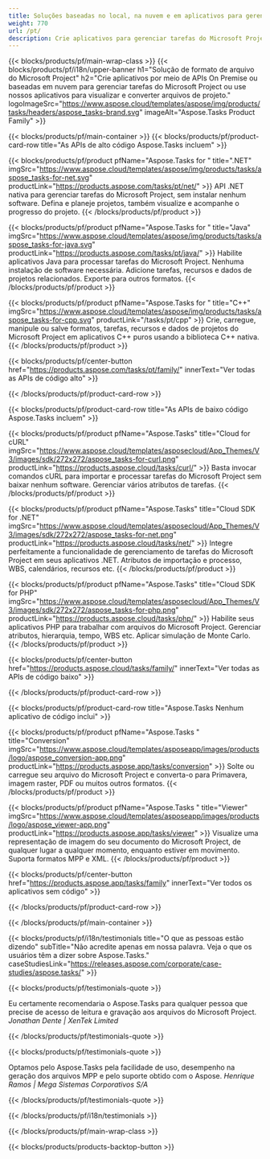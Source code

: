 ```yaml
---
title: Soluções baseadas no local, na nuvem e em aplicativos para gerenciar tarefas de projeto 
weight: 770
url: /pt/
description: Crie aplicativos para gerenciar tarefas do Microsoft Project, usando APIs High Code ou SDKs baseados em nuvem. Ou use nossos aplicativos multiplataforma para visualizar ou converter tarefas.
---
```


{{< blocks/products/pf/main-wrap-class >}}
{{< blocks/products/pf/i18n/upper-banner h1="Solução de formato de arquivo do Microsoft Project" h2="Crie aplicativos por meio de APIs On Premise ou baseadas em nuvem para gerenciar tarefas do Microsoft Project ou use nossos aplicativos para visualizar e converter arquivos de projeto." logoImageSrc="https://www.aspose.cloud/templates/aspose/img/products/tasks/headers/aspose_tasks-brand.svg" imageAlt="Aspose.Tasks Product Family" >}}

{{< blocks/products/pf/main-container >}}
{{< blocks/products/pf/product-card-row title="As APIs de alto código Aspose.Tasks incluem" >}}

{{< blocks/products/pf/product pfName="Aspose.Tasks for " title=".NET" imgSrc="https://www.aspose.cloud/templates/aspose/img/products/tasks/aspose_tasks-for-net.svg" productLink="https://products.aspose.com/tasks/pt/net/" >}}
API .NET nativa para gerenciar tarefas do Microsoft Project, sem instalar nenhum software. Defina e planeje projetos, também visualize e acompanhe o progresso do projeto.
{{< /blocks/products/pf/product >}}

{{< blocks/products/pf/product pfName="Aspose.Tasks for " title="Java" imgSrc="https://www.aspose.cloud/templates/aspose/img/products/tasks/aspose_tasks-for-java.svg" productLink="https://products.aspose.com/tasks/pt/java/" >}}
Habilite aplicativos Java para processar tarefas do Microsoft Project. Nenhuma instalação de software necessária. Adicione tarefas, recursos e dados de projetos relacionados. Exporte para outros formatos.
{{< /blocks/products/pf/product >}}

{{< blocks/products/pf/product pfName="Aspose.Tasks for " title="C++" imgSrc="https://www.aspose.cloud/templates/aspose/img/products/tasks/aspose_tasks-for-cpp.svg" productLink="/tasks/pt/cpp" >}}
Crie, carregue, manipule ou salve formatos, tarefas, recursos e dados de projetos do Microsoft Project em aplicativos C++ puros usando a biblioteca C++ nativa.
{{< /blocks/products/pf/product >}}

{{< blocks/products/pf/center-button href="https://products.aspose.com/tasks/pt/family/" innerText="Ver todas as APIs de código alto" >}}

{{< /blocks/products/pf/product-card-row >}}

{{< blocks/products/pf/product-card-row title="As APIs de baixo código Aspose.Tasks incluem" >}}

{{< blocks/products/pf/product pfName="Aspose.Tasks" title="Cloud for cURL" imgSrc="https://www.aspose.cloud/templates/asposecloud/App_Themes/V3/images/sdk/272x272/aspose_tasks-for-curl.png" productLink="https://products.aspose.cloud/tasks/curl/" >}}
Basta invocar comandos cURL para importar e processar tarefas do Microsoft Project sem baixar nenhum software. Gerenciar vários atributos de tarefas.
{{< /blocks/products/pf/product >}}

{{< blocks/products/pf/product pfName="Aspose.Tasks" title="Cloud SDK for .NET" imgSrc="https://www.aspose.cloud/templates/asposecloud/App_Themes/V3/images/sdk/272x272/aspose_tasks-for-net.png" productLink="https://products.aspose.cloud/tasks/net/" >}}
Integre perfeitamente a funcionalidade de gerenciamento de tarefas do Microsoft Project em seus aplicativos .NET. Atributos de importação e processo, WBS, calendários, recursos etc.
{{< /blocks/products/pf/product >}}

{{< blocks/products/pf/product pfName="Aspose.Tasks" title="Cloud SDK for PHP" imgSrc="https://www.aspose.cloud/templates/asposecloud/App_Themes/V3/images/sdk/272x272/aspose_tasks-for-php.png" productLink="https://products.aspose.cloud/tasks/php/" >}}
Habilite seus aplicativos PHP para trabalhar com arquivos do Microsoft Project. Gerenciar atributos, hierarquia, tempo, WBS etc. Aplicar simulação de Monte Carlo.
{{< /blocks/products/pf/product >}}

{{< blocks/products/pf/center-button href="https://products.aspose.cloud/tasks/family/" innerText="Ver todas as APIs de código baixo" >}}

{{< /blocks/products/pf/product-card-row >}}

{{< blocks/products/pf/product-card-row title="Aspose.Tasks Nenhum aplicativo de código inclui" >}}

{{< blocks/products/pf/product pfName="Aspose.Tasks " title="Conversion" imgSrc="https://www.aspose.cloud/templates/asposeapp/images/products/logo/aspose_conversion-app.png" productLink="https://products.aspose.app/tasks/conversion" >}}
Solte ou carregue seu arquivo do Microsoft Project e converta-o para Primavera, imagem raster, PDF ou muitos outros formatos.
{{< /blocks/products/pf/product >}}

{{< blocks/products/pf/product pfName="Aspose.Tasks " title="Viewer" imgSrc="https://www.aspose.cloud/templates/asposeapp/images/products/logo/aspose_viewer-app.png" productLink="https://products.aspose.app/tasks/viewer" >}}
Visualize uma representação de imagem do seu documento do Microsoft Project, de qualquer lugar a qualquer momento, enquanto estiver em movimento. Suporta formatos MPP e XML.
{{< /blocks/products/pf/product >}}

{{< blocks/products/pf/center-button href="https://products.aspose.app/tasks/family" innerText="Ver todos os aplicativos sem código" >}}

{{< /blocks/products/pf/product-card-row >}}

{{< /blocks/products/pf/main-container >}}

{{< blocks/products/pf/i18n/testimonials title="O que as pessoas estão dizendo" subTitle="Não acredite apenas em nossa palavra. Veja o que os usuários têm a dizer sobre Aspose.Tasks." caseStudiesLink="https://releases.aspose.com/corporate/case-studies/aspose.tasks/" >}}

{{< blocks/products/pf/testimonials-quote >}}
<p class="first">
 Eu certamente recomendaria o Aspose.Tasks para qualquer pessoa que precise de acesso de leitura e gravação aos arquivos do Microsoft Project.
 <em>
  Jonathan Dente | XenTek Limited
 </em>
</p>

{{< /blocks/products/pf/testimonials-quote >}}

{{< blocks/products/pf/testimonials-quote >}}
<p class="second">
 Optamos pelo Aspose.Tasks pela facilidade de uso, desempenho na geração dos arquivos MPP e pelo suporte obtido com o Aspose.
 <em>
  Henrique Ramos | Mega Sistemas Corporativos S/A
 </em>
</p>

{{< /blocks/products/pf/testimonials-quote >}}

{{< /blocks/products/pf/i18n/testimonials >}}

{{< /blocks/products/pf/main-wrap-class >}}

{{< blocks/products/products-backtop-button >}}